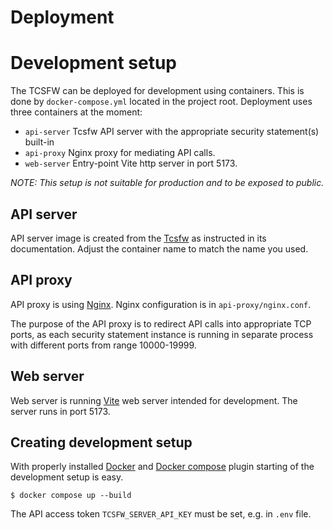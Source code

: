 # Deployment

# Development setup

The TCSFW can be deployed for development using containers.
This is done by `docker-compose.yml` located in the project root.
Deployment uses three containers at the moment:

 - `api-server` Tcsfw API server with the appropriate security statement(s) built-in
 - `api-proxy` Nginx proxy for mediating API calls.
 - `web-server` Entry-point Vite http server in port 5173.

*NOTE: This setup is not suitable for production and to be exposed to public.*

## API server

API server image is created from the [Tcsfw](https://github.com/ouspg/tcsfw) as instructed in its documentation.
Adjust the container name to match the name you used.

## API proxy

API proxy is using [Nginx](https://www.nginx.com/).
Nginx configuration is in `api-proxy/nginx.conf`. 

The purpose of the API proxy is to redirect API calls into appropriate TCP ports, as each security statement instance is running in separate process with different ports from range 10000-19999.

## Web server

Web server is running [Vite](https://vitejs.dev/) web server intended for development.
The server runs in port 5173.

## Creating development setup

With properly installed [Docker](https://www.docker.com/) and [Docker compose](https://docs.docker.com/compose/) plugin starting of the development setup is easy.

    $ docker compose up --build

The API access token `TCSFW_SERVER_API_KEY` must be set, e.g. in `.env` file.
